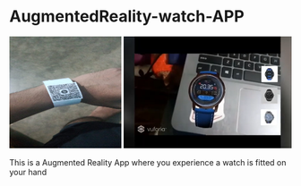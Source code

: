 # AugmentedReality-watch-APP

<img src="https://github.com/Voonasanjana/AugmentedReality-watch-APP/blob/master/WhatsApp%20Image%202020-10-09%20at%207.16.14%20PM.jpeg" alt="alt text" height=200 width="200"/>               <img src="https://github.com/Voonasanjana/AugmentedReality-watch-APP/blob/master/arproject.png" alt="drawing"  height=200 width="300"/>


This is a Augmented Reality App where you experience  a watch is fitted on your hand

